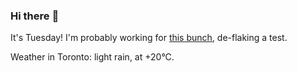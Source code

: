 ### Hi there :wave:

It's Tuesday! I'm probably working for [this bunch](https://github.com/kohofinancial), de-flaking a test.

Weather in Toronto: light rain, at +20°C.
